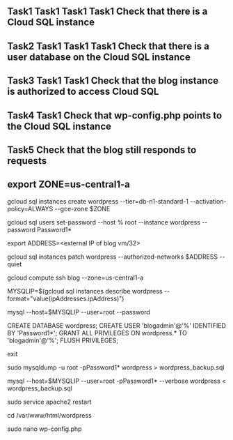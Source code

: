 ## Task1 Task1 Task1 Task1 Check that there is a Cloud SQL instance
 ## Task2 Task1 Task1 Task1 Check that there is a user database on the Cloud SQL instance
## Task3 Task1 Task1 Check that the blog instance is authorized to access Cloud SQL
## Task4 Task1 Check that wp-config.php points to the Cloud SQL instance
## Task5 Check that the blog still responds to requests
## export ZONE=us-central1-a

gcloud sql instances create wordpress --tier=db-n1-standard-1 --activation-policy=ALWAYS --gce-zone $ZONE

gcloud sql users set-password --host % root --instance wordpress --password Password1*

export ADDRESS=<external IP of blog vm/32>

gcloud sql instances patch wordpress --authorized-networks $ADDRESS --quiet

gcloud compute ssh blog --zone=us-central1-a

MYSQLIP=$(gcloud sql instances describe wordpress --format="value(ipAddresses.ipAddress)")

mysql --host=$MYSQLIP
--user=root --password

CREATE DATABASE wordpress; CREATE USER 'blogadmin'@'%' IDENTIFIED BY 'Password1*'; GRANT ALL PRIVILEGES ON wordpress.* TO 'blogadmin'@'%'; FLUSH PRIVILEGES;

exit

sudo mysqldump -u root -pPassword1* wordpress > wordpress_backup.sql

mysql --host=$MYSQLIP --user=root -pPassword1* --verbose wordpress < wordpress_backup.sql

sudo service apache2 restart

cd /var/www/html/wordpress

sudo nano wp-config.php
